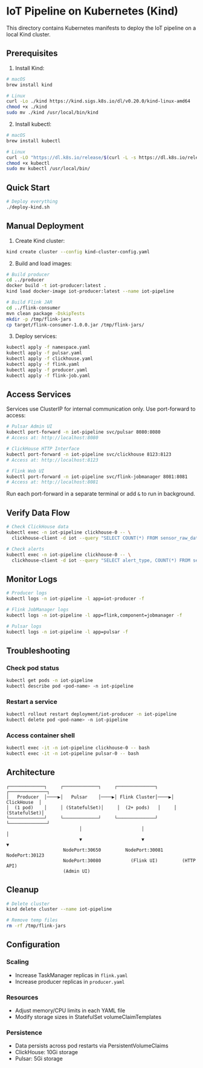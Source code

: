 # IoT Pipeline on Kubernetes (Kind)

This directory contains Kubernetes manifests to deploy the IoT pipeline on a local Kind cluster.

## Prerequisites

1. Install Kind:
```bash
# macOS
brew install kind

# Linux
curl -Lo ./kind https://kind.sigs.k8s.io/dl/v0.20.0/kind-linux-amd64
chmod +x ./kind
sudo mv ./kind /usr/local/bin/kind
```

2. Install kubectl:
```bash
# macOS
brew install kubectl

# Linux
curl -LO "https://dl.k8s.io/release/$(curl -L -s https://dl.k8s.io/release/stable.txt)/bin/linux/amd64/kubectl"
chmod +x kubectl
sudo mv kubectl /usr/local/bin/
```

## Quick Start

```bash
# Deploy everything
./deploy-kind.sh
```

## Manual Deployment

1. Create Kind cluster:
```bash
kind create cluster --config kind-cluster-config.yaml
```

2. Build and load images:
```bash
# Build producer
cd ../producer
docker build -t iot-producer:latest .
kind load docker-image iot-producer:latest --name iot-pipeline

# Build Flink JAR
cd ../flink-consumer
mvn clean package -DskipTests
mkdir -p /tmp/flink-jars
cp target/flink-consumer-1.0.0.jar /tmp/flink-jars/
```

3. Deploy services:
```bash
kubectl apply -f namespace.yaml
kubectl apply -f pulsar.yaml
kubectl apply -f clickhouse.yaml
kubectl apply -f flink.yaml
kubectl apply -f producer.yaml
kubectl apply -f flink-job.yaml
```

## Access Services

Services use ClusterIP for internal communication only. Use port-forward to access:

```bash
# Pulsar Admin UI
kubectl port-forward -n iot-pipeline svc/pulsar 8080:8080
# Access at: http://localhost:8080

# ClickHouse HTTP Interface
kubectl port-forward -n iot-pipeline svc/clickhouse 8123:8123
# Access at: http://localhost:8123

# Flink Web UI
kubectl port-forward -n iot-pipeline svc/flink-jobmanager 8081:8081
# Access at: http://localhost:8081
```

Run each port-forward in a separate terminal or add `&` to run in background.

## Verify Data Flow

```bash
# Check ClickHouse data
kubectl exec -n iot-pipeline clickhouse-0 -- \
  clickhouse-client -d iot --query "SELECT COUNT(*) FROM sensor_raw_data"

# Check alerts
kubectl exec -n iot-pipeline clickhouse-0 -- \
  clickhouse-client -d iot --query "SELECT alert_type, COUNT(*) FROM sensor_alerts GROUP BY alert_type"
```

## Monitor Logs

```bash
# Producer logs
kubectl logs -n iot-pipeline -l app=iot-producer -f

# Flink JobManager logs
kubectl logs -n iot-pipeline -l app=flink,component=jobmanager -f

# Pulsar logs
kubectl logs -n iot-pipeline -l app=pulsar -f
```

## Troubleshooting

### Check pod status
```bash
kubectl get pods -n iot-pipeline
kubectl describe pod <pod-name> -n iot-pipeline
```

### Restart a service
```bash
kubectl rollout restart deployment/iot-producer -n iot-pipeline
kubectl delete pod <pod-name> -n iot-pipeline
```

### Access container shell
```bash
kubectl exec -it -n iot-pipeline clickhouse-0 -- bash
kubectl exec -it -n iot-pipeline pulsar-0 -- bash
```

## Architecture

```
┌─────────────┐     ┌─────────────┐     ┌──────────────┐     ┌──────────────┐
│   Producer  │────▶│   Pulsar    │────▶│ Flink Cluster│────▶│  ClickHouse  │
│  (1 pod)    │     │ (StatefulSet)│     │  (2+ pods)   │     │ (StatefulSet)│
└─────────────┘     └─────────────┘     └──────────────┘     └──────────────┘
                           │                      │                    │
                           ▼                      ▼                    ▼
                     NodePort:30650         NodePort:30081      NodePort:30123
                     NodePort:30080           (Flink UI)         (HTTP API)
                     (Admin UI)
```

## Cleanup

```bash
# Delete cluster
kind delete cluster --name iot-pipeline

# Remove temp files
rm -rf /tmp/flink-jars
```

## Configuration

### Scaling
- Increase TaskManager replicas in `flink.yaml`
- Increase producer replicas in `producer.yaml`

### Resources
- Adjust memory/CPU limits in each YAML file
- Modify storage sizes in StatefulSet volumeClaimTemplates

### Persistence
- Data persists across pod restarts via PersistentVolumeClaims
- ClickHouse: 10Gi storage
- Pulsar: 5Gi storage